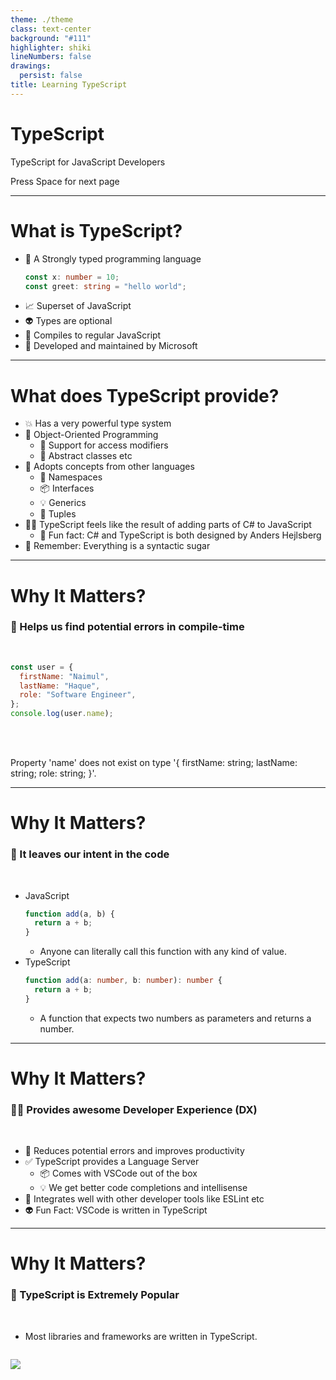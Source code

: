 ```yaml
---
theme: ./theme
class: text-center
background: "#111"
highlighter: shiki
lineNumbers: false
drawings:
  persist: false
title: Learning TypeScript
---
```


# TypeScript

TypeScript for JavaScript Developers

<div class="pt-12">
  <span @click="$slidev.nav.next" class="px-2 py-1 rounded cursor-pointer" hover="bg-white bg-opacity-10">
    Press Space for next page <carbon:arrow-right class="inline"/>
  </span>
</div>

<div class="abs-br m-6 flex gap-2">
  <!-- <button @click="$slidev.nav.openInEditor()" title="Open in Editor" class="text-xl icon-btn opacity-50 !border-none !hover:text-white">
    <carbon:edit />
  </button> -->
  <a href="https://github.com/naimulcsx/typescript-in-bangla" target="_blank" alt="GitHub"
    class="text-xl icon-btn opacity-50 !border-none !hover:text-white">
    <carbon-logo-github />
  </a>
</div>

<!--
The last comment block of each slide will be treated as slide notes. It will be visible and editable in Presenter Mode along with the slide. [Read more in the docs](https://sli.dev/guide/syntax.html#notes)
-->

---

# What is TypeScript?

- 📝 A Strongly typed programming language
  ```ts
  const x: number = 10;
  const greet: string = "hello world";
  ```
- 📈 Superset of JavaScript
- 👽️ Types are optional
- 🚀 Compiles to regular JavaScript
- 🎉 Developed and maintained by Microsoft

<!--
You can have `style` tag in markdown to override the style for the current page.
Learn more: https://sli.dev/guide/syntax#embedded-styles
-->

---

# What does TypeScript provide?

- 💥 Has a very powerful type system
- 🧪 Object-Oriented Programming
  - 🔧 Support for access modifiers
  - 📝 Abstract classes etc
- 💫 Adopts concepts from other languages
  - 📙 Namespaces
  - 📦️ Interfaces
  - 💡 Generics
  - 🌱 Tuples
- 🧑‍💻 TypeScript feels like the result of adding parts of C# to JavaScript
  - 🧐 Fun fact: C# and TypeScript is both designed by Anders Hejlsberg
- 🚨 Remember: Everything is a syntactic sugar

---

# Why It Matters?

### 🐛 Helps us find potential errors in compile-time

<br>

```js {1-5|6}
const user = {
  firstName: "Naimul",
  lastName: "Haque",
  role: "Software Engineer",
};
console.log(user.name);
```

<arrow v-click="2" x1="360" y1="300" x2="240" y2="260" color="#564" width="2" arrowSize="1" />

<br>
<br>

<p class="text-red-500" v-click>Property 'name' does not exist on type '{ firstName: string; lastName: string; role: string; }'.</p>

---

# Why It Matters?

### 🧠 It leaves our intent in the code

<br>

- JavaScript
  ```js
  function add(a, b) {
    return a + b;
  }
  ```
  - Anyone can literally call this function with any kind of value.
- TypeScript
  ```ts
  function add(a: number, b: number): number {
    return a + b;
  }
  ```
  - A function that expects two numbers as parameters and returns a number.

---

# Why It Matters?

### 🧑‍💻 Provides awesome Developer Experience (DX)

<br>

- 🐛 Reduces potential errors and improves productivity
- ✅ TypeScript provides a Language Server
  - 📦️ Comes with VSCode out of the box
  - 💡 We get better code completions and intellisense
- 🔨 Integrates well with other developer tools like ESLint etc
- 👽️ Fun Fact: VSCode is written in TypeScript

---

# Why It Matters?

### 🚀 TypeScript is Extremely Popular

<br>

- Most libraries and frameworks are written in TypeScript.

![]()

<img
  class="w-[600px] rounded"
  src="https://i.ibb.co/bgR6fg0/Screen-Shot-2022-05-22-at-10-13-37-PM.png"
/>
